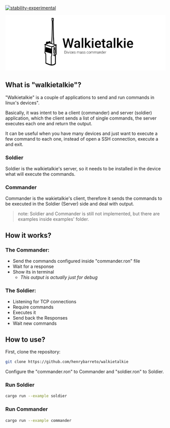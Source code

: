 [![stability-experimental](https://img.shields.io/badge/stability-experimental-orange.svg)](https://github.com/emersion/stability-badges#experimental)

![walkietalkie logo](./logo.png)


## What is "walkietalkie"?
"Walkietalkie" is a couple of applications to send and run commands in linux's devices".

Basically, it was intent to be a client (commander) and server (soldier) application, which the client sends a list of single commands, the server executes each one and return the output.

It can be useful when you have many devices and just want to execute a few command to each one, instead of open a SSH connection, execute a and exit.

### Soldier
Soldier is the walkietalkie's server, so it needs to be installed in the device what will execute the commands.  

### Commander 
Commander is the wakietalkie's client, therefore it sends the commands to be executed in the Soldier (Server) side and deal with output.

> note: Soldier and Commander is still not implemented, but there are examples inside examples' folder.

## How it works?

### The Commander:

- Send the commands configured inside "commander.ron" file
- Wait for a response
- Show its in terminal
  - *This output is actually just for debug*

### The Soldier:

- Listening for TCP connections
- Require commands
- Executes it
- Send back the Responses
- Wait new commands

## How to use?

First, clone the repository:
```bash
git clone https://github.com/henrybarreto/walkietalkie
```

Configure the "commander.ron" to Commander and "soldier.ron" to Soldier.

### Run Soldier
```bash
cargo run --example soldier 
```

### Run Commander
```bash
cargo run --example commander 
```

